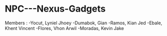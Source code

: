 # NPC---Nexus-Gadgets
Members :
-Yocut, Lyniel Jhoey 
-Dumabok, Gian
-Ramos, Kian Jed
-Ebale, Khent Vincent
-Flores, Vhon Arwil
-Moradas, Kevin Jake

